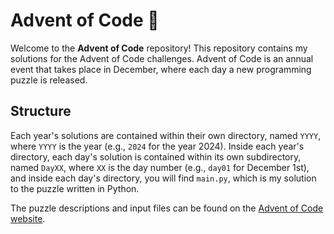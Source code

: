 # Advent of Code 🎄

Welcome to the **Advent of Code** repository! This repository contains my solutions for the Advent of Code challenges. Advent of Code is an annual event that takes place in December, where each day a new programming puzzle is released.

## Structure

Each year's solutions are contained within their own directory, named `YYYY`, where `YYYY` is the year (e.g., `2024` for the year 2024). Inside each year's directory, each day's solution is contained within its own subdirectory, named `DayXX`, where `XX` is the day number (e.g., `day01` for December 1st), and inside each day's directory, you will find `main.py`, which is my solution to the puzzle written in Python.

The puzzle descriptions and input files can be found on the [Advent of Code website](https://adventofcode.com/).

<!-- ## How to Run

To run the solutions, you will need Python installed on your machine. Navigate to the directory of the year and day you want to run and execute the solution script:

```bash
cd YYYY/dayXX
python solution.py
```

